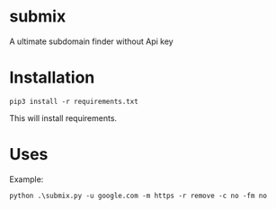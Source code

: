 # submix
A ultimate subdomain finder without Api key

# Installation
    pip3 install -r requirements.txt
This will install requirements.

# Uses
Example:

    python .\submix.py -u google.com -m https -r remove -c no -fm no
    

